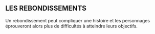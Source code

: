 ## LES REBONDISSEMENTS


Un rebondissement peut compliquer une histoire et les
personnages éprouveront alors plus de difficultés à atteindre
leurs objectifs.
